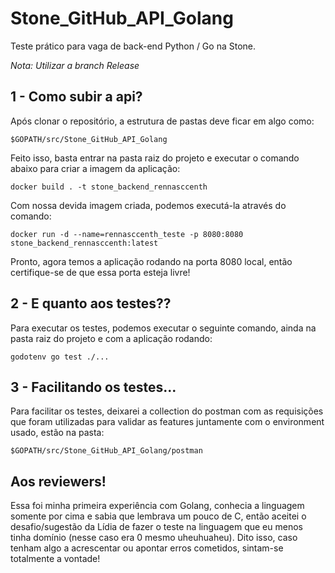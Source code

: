 # Stone_GitHub_API_Golang
Teste prático para vaga de back-end Python / Go na Stone.


*Nota: Utilizar a branch Release*

## 1 - Como subir a api?
Após clonar o repositório, a estrutura de pastas deve ficar em algo como:

`$GOPATH/src/Stone_GitHub_API_Golang`

Feito isso, basta entrar na pasta raiz do projeto e executar o comando abaixo
para criar a imagem da aplicação:

`docker build . -t stone_backend_rennasccenth`

Com nossa devida imagem criada, podemos executá-la através do comando:

`docker run -d --name=rennasccenth_teste -p 8080:8080 stone_backend_rennasccenth:latest`

Pronto, agora temos a aplicação rodando na porta 8080 local, então certifique-se de que essa porta esteja livre!

## 2 - E quanto aos testes??
Para executar os testes, podemos executar o seguinte comando, ainda na pasta raiz do projeto e com a aplicação rodando:

`godotenv go test ./...`

## 3 - Facilitando os testes...
Para facilitar os testes, deixarei a collection do postman com as requisições que foram utilizadas para validar as features juntamente com o environment usado, estão na pasta:

`$GOPATH/src/Stone_GitHub_API_Golang/postman`

## Aos reviewers!
Essa foi minha primeira experiência com Golang, conhecia a linguagem somente por cima e sabia que lembrava um pouco de C, então aceitei o desafio/sugestão da Lídia de fazer o teste na linguagem que eu menos tinha domínio (nesse caso era 0 mesmo uheuhuaheu).
Dito isso, caso tenham algo a acrescentar ou apontar erros cometidos, sintam-se totalmente a vontade!
